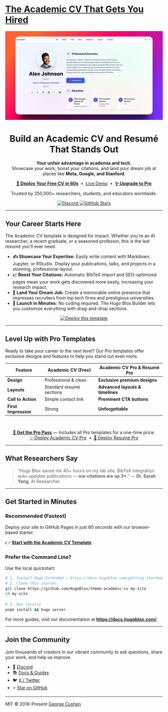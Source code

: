 # [The Academic CV That Gets You Hired](https://github.com/HugoBlox/theme-academic-cv)

[![Screenshot](.github/preview.webp)](https://hugoblox.com/templates/academic-cv/start/?utm_source=github&utm_medium=readme)

<h1 align="center">Build an Academic CV and Resumé That Stands Out</h1>

<p align="center">
  <strong>Your unfair advantage in academia and tech.</strong><br/>
  Showcase your work, boost your citations, and land your dream job at places like <strong>Meta, Google, and Stanford</strong>.
</p>

<p align="center">
  <a href="https://hugoblox.com/templates/academic-cv/start?utm_source=github&utm_medium=readme"><b>🚀 Deploy Your Free CV in 60s</b></a>
  &nbsp;•&nbsp;
  <a href="https://hugoblox.com/templates/?open=academic-cv&loading=true&utm_source=github&utm_medium=readme">Live Demo</a>
  &nbsp;•&nbsp;
  <a href="https://hugoblox.com/pro?utm_source=github&utm_medium=readme"><b>✨ Upgrade to Pro</b></a>
</p>

<p align="center">
  Trusted by 250,000+ researchers, students, and educators worldwide.
</p>

<p align="center">
  <a href="https://discord.gg/z8wNYzb">
    <img src="https://img.shields.io/discord/722225264733716590?label=Join%20Discord&style=social" alt="Discord">
  </a>
  <a href="https://github.com/HugoBlox/theme-academic-cv">
    <img src="https://img.shields.io/github/stars/HugoBlox/theme-academic-cv?label=Star%20Academic%20CV&style=social" alt="GitHub Stars">
  </a>
</p>

---

## Your Career Starts Here

The Academic CV template is designed for impact. Whether you're an AI researcher, a recent graduate, or a seasoned professor, this is the last resumé you'll ever need.

- **✍️ Showcase Your Expertise:** Easily write content with Markdown, Jupyter, or RStudio. Display your publications, talks, and projects in a stunning, professional layout.
- **📈 Boost Your Citations:** Automatic BibTeX import and SEO-optimized pages mean your work gets discovered more easily, increasing your research impact.
- **💼 Land Your Dream Job:** Create a memorable online presence that impresses recruiters from top tech firms and prestigious universities.
- **🚀 Launch in Minutes:** No coding required. The Hugo Blox Builder lets you customize everything with drag-and-drop sections.

<p align="center">
  <a href="https://hugoblox.com/templates/academic-cv/start?utm_source=github&utm_medium=readme">
    <img src="https://img.shields.io/badge/⚡️%20Get%20Your%20CV%20in%2060s-ff4655?style=for-the-badge" alt="Deploy this template" width="400">
  </a>
</p>

---

## Level Up with Pro Templates

Ready to take your career to the next level? Our Pro templates offer exclusive designs and features to help you stand out even more.

<!-- <p align="center">
  <img src="" alt="Free vs Pro templates">
</p>-->

| Feature              | Academic CV (Free)       | Academic CV Pro & Resumé Pro     |
| -------------------- | ------------------------ | -------------------------------- |
| **Design**           | Professional & clean     | **Exclusive premium designs**    |
| **Layouts**          | Standard resumé sections | **Advanced layouts & timelines** |
| **Call to Action**   | Simple contact link      | **Prominent CTA buttons**        |
| **First Impression** | Strong                   | **Unforgettable**                |

<br/>
<p align="center">
  <a href="https://hugoblox.com/pro?utm_source=github&utm_medium=readme"><b>💎 Get the Pro Pass</b></a> — Includes all Pro templates for a one-time price.<br/>
  <a href="https://hugoblox.com/templates/academic-cv-pro/start?utm_source=github&utm_medium=readme">✨ Deploy Academic CV Pro</a>
  &nbsp;•&nbsp;
  <a href="https://hugoblox.com/templates/resume-pro/start?utm_source=github&utm_medium=readme">📄 Deploy Resumé Pro</a>
</p>

---

## What Researchers Say

> “Hugo Blox saved me 40+ hours on my lab site. BibTeX integration auto-updates publications — **our citations are up 3×**.”
> — **Dr. Sarah Yang**, AI Researcher

---

## Get Started in Minutes

### Recommended (Fastest)

Deploy your site to GitHub Pages in just 60 seconds with our browser-based starter.

👉 <a href="https://hugoblox.com/templates/academic-cv/start?utm_source=github&utm_medium=readme"><b>Start with the Academic CV Template</b></a>

### Prefer the Command Line?

Use the local quickstart:

```bash
# 1. Install Hugo Extended → https://docs.hugoblox.com/getting-started/install-hugo/
# 2. Clone this starter
git clone https://github.com/HugoBlox/theme-academic-cv my-site
cd my-site

# 3. Run locally
pnpm install && hugo server
```

For more guides, visit our documentation at **https://docs.hugoblox.com/**.

---

## Join the Community

Join thousands of creators in our vibrant community to ask questions, share your work, and help us improve.

- 💬 <a href="https://discord.gg/z8wNYzb">Discord</a>
- 📚 <a href="https://docs.hugoblox.com/?utm_source=github&utm_medium=readme">Docs & Guides</a>
- 🐦 <a href="https://twitter.com/GetResearchDev">X / Twitter</a>
- ⭐ <a href="https://github.com/HugoBlox/hugo-blox-builder">Star on GitHub</a>

---

MIT © 2016-Present [George Cushen](https://georgecushen.com)

<!--START_SECTION:news-->
<!--Updated at 2025-09-21T01:56:58.158Z-->
<!--END_SECTION:news-->
